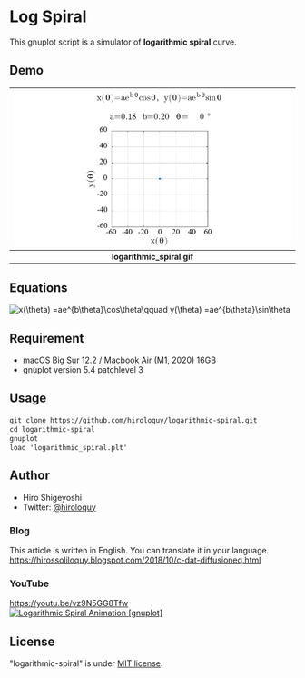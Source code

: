 # Log Spiral
This gnuplot script is a simulator of **logarithmic spiral** curve.

## Demo
|![logarithmic_spiral.gif](logarithmic_spiral.gif)|
|:---:|
|**logarithmic_spiral.gif**|

## Equations
<img src="https://render.githubusercontent.com/render/math?math=%5CLarge+%5Cdisplaystyle+x%28%5Ctheta%29+%3Dae%5E%7Bb%5Ctheta%7D%5Ccos%5Ctheta%5Cqquad%0Ay%28%5Ctheta%29+%3Dae%5E%7Bb%5Ctheta%7D%5Csin%5Ctheta" alt="x(\theta) =ae^{b\theta}\cos\theta\qquad y(\theta) =ae^{b\theta}\sin\theta">


<!-- ## Features
You enable to switch terminal type `qt` or `pngcairo` by using **`qtMode`**.
- If you select `qt` terminal (`qtMode==1`), gnuplot opens qt window and you can run this simulator.
The drawing speed of the qt window can be adjusted with the `pause` command and the variable `DELAY_TIME`.

- On the other hand, in `pngcairo` terminal (`qtMode!=1`), you can get a lot of PNG images of the simulation.
By using the outputted images, you can make a video or an animated GIF. -->

<!-- # Operating environment -->
## Requirement
- macOS Big Sur 12.2 / Macbook Air (M1, 2020) 16GB
- gnuplot version 5.4 patchlevel 3

<!-- # Installation -->
 
## Usage
```
git clone https://github.com/hiroloquy/logarithmic-spiral.git
cd logarithmic-spiral
gnuplot
load 'logarithmic_spiral.plt'
```

## Author
* Hiro Shigeyoshi
* Twitter: [@hiroloquy](https://twitter.com/hiroloquy)

### Blog
This article is written in English. You can translate it in your language.  
https://hirossoliloquy.blogspot.com/2018/10/c-dat-diffusioneq.html

### YouTube
https://youtu.be/vz9N5GG8Tfw  
[![Logarithmic Spiral Animation [gnuplot]](http://img.youtube.com/vi/VTMW4J4yUCM/0.jpg)](https://youtu.be/VTMW4J4yUCM "Logarithmic Spiral Animation [gnuplot]")

## License
"logarithmic-spiral" is under [MIT license](https://github.com/hiroloquy/logarithmic-spiral/blob/master/LICENSE).
 